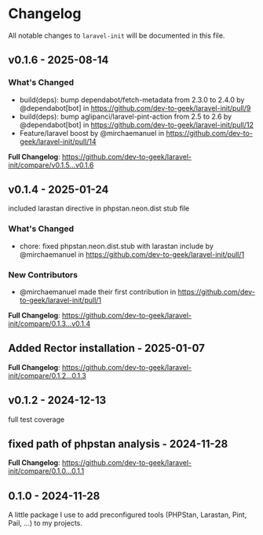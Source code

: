 # Changelog

All notable changes to `laravel-init` will be documented in this file.

## v0.1.6 - 2025-08-14

### What's Changed

* build(deps): bump dependabot/fetch-metadata from 2.3.0 to 2.4.0 by @dependabot[bot] in https://github.com/dev-to-geek/laravel-init/pull/9
* build(deps): bump aglipanci/laravel-pint-action from 2.5 to 2.6 by @dependabot[bot] in https://github.com/dev-to-geek/laravel-init/pull/12
* Feature/laravel boost by @mirchaemanuel in https://github.com/dev-to-geek/laravel-init/pull/14

**Full Changelog**: https://github.com/dev-to-geek/laravel-init/compare/v0.1.5...v0.1.6

## v0.1.4 - 2025-01-24

included larastan directive in phpstan.neon.dist stub file

### What's Changed

* chore: fixed phpstan.neon.dist.stub with larastan include by @mirchaemanuel in https://github.com/dev-to-geek/laravel-init/pull/1

### New Contributors

* @mirchaemanuel made their first contribution in https://github.com/dev-to-geek/laravel-init/pull/1

**Full Changelog**: https://github.com/dev-to-geek/laravel-init/compare/0.1.3...v0.1.4

## Added Rector installation - 2025-01-07

**Full Changelog**: https://github.com/dev-to-geek/laravel-init/compare/0.1.2...0.1.3

## v0.1.2 - 2024-12-13

full test coverage

## fixed path of phpstan analysis  - 2024-11-28

**Full Changelog**: https://github.com/dev-to-geek/laravel-init/compare/0.1.0...0.1.1

## 0.1.0 - 2024-11-28

A little package I use to add preconfigured tools (PHPStan, Larastan, Pint, Pail, ...) to my projects.
